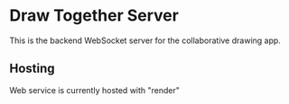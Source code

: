 # Draw Together Server

This is the backend WebSocket server for the collaborative drawing app.

## Hosting

Web service is currently hosted with "render"
